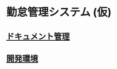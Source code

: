 # 勤怠管理システム (仮)
## [ドキュメント管理](./documents/index.html)

## [開発環境](http://ec2-54-248-65-156.ap-northeast-1.compute.amazonaws.com/)
